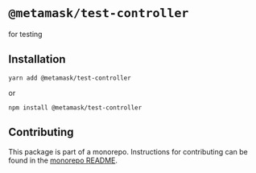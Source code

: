 # `@metamask/test-controller`

for testing

## Installation

`yarn add @metamask/test-controller`

or

`npm install @metamask/test-controller`

## Contributing

This package is part of a monorepo. Instructions for contributing can be found in the [monorepo README](https://github.com/MetaMask/core#readme).

